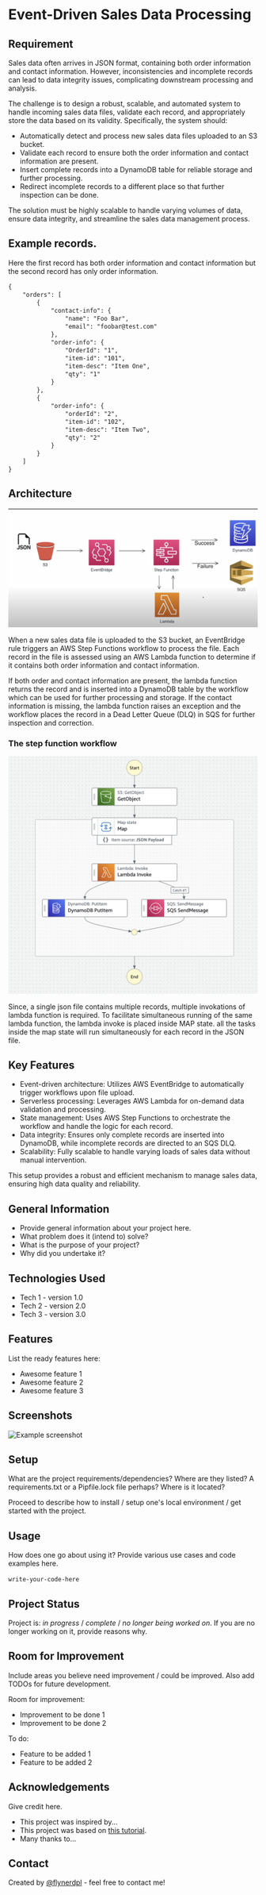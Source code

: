 # Event-Driven Sales Data Processing

## Requirement
Sales data often arrives in JSON format, containing both order information and contact information. However, inconsistencies and incomplete records can lead to data integrity issues, complicating downstream processing and analysis.

The challenge is to design a robust, scalable, and automated system to handle incoming sales data files, validate each record, and appropriately store the data based on its validity. Specifically, the system should:

- Automatically detect and process new sales data files uploaded to an S3 bucket.
- Validate each record to ensure both the order information and contact information are present.
- Insert complete records into a DynamoDB table for reliable storage and further processing.
- Redirect incomplete records to a different place so that further inspection can be done.

The solution must be highly scalable to handle varying volumes of data, ensure data integrity, and streamline the sales data management process.

## Example records.

Here the first record has both order information and contact information but the second record has only order information.
```
{
    "orders": [
        {
            "contact-info": {
                "name": "Foo Bar",
                "email": "foobar@test.com"
            },
            "order-info": {
                "OrderId": "1",
                "item-id": "101",
                "item-desc": "Item One",
                "qty": "1"
            }
        },
        {
            "order-info": {
                "orderId": "2",
                "item-id": "102",
                "item-desc": "Item Two",
                "qty": "2"
            }
        }
    ]
}
```

## Architecture
![architecture pic](project_architecture.png)

When a new sales data file is uploaded to the S3 bucket, an EventBridge rule triggers an AWS Step Functions workflow to process the file. Each record in the file is assessed using an AWS Lambda function to determine if it contains both order information and contact information.

If both order and contact information are present, the lambda function returns the record and is inserted into a DynamoDB table
by the workflow which can be used for further processing and storage.
If the contact information is missing, the lambda function raises an exception and the workflow places the record in a Dead Letter Queue (DLQ) in SQS for further inspection and correction.

### The step function workflow
![state machine](step-function.png)

Since, a single json file contains multiple records, multiple invokations of lambda function is required. To facilitate simultaneous running of the same lambda function, the lambda invoke is placed inside MAP state. all the tasks inside the map state will run simultaneously for each record in the JSON file. 

## Key Features

- Event-driven architecture: Utilizes AWS EventBridge to automatically trigger workflows upon file upload.
- Serverless processing: Leverages AWS Lambda for on-demand data validation and processing.
- State management: Uses AWS Step Functions to orchestrate the workflow and handle the logic for each record.
- Data integrity: Ensures only complete records are inserted into DynamoDB, while incomplete records are directed to an SQS DLQ.
- Scalability: Fully scalable to handle varying loads of sales data without manual intervention.

This setup provides a robust and efficient mechanism to manage sales data, ensuring high data quality and reliability.




## General Information
- Provide general information about your project here.
- What problem does it (intend to) solve?
- What is the purpose of your project?
- Why did you undertake it?
<!-- You don't have to answer all the questions - just the ones relevant to your project. -->


## Technologies Used
- Tech 1 - version 1.0
- Tech 2 - version 2.0
- Tech 3 - version 3.0


## Features
List the ready features here:
- Awesome feature 1
- Awesome feature 2
- Awesome feature 3


## Screenshots
![Example screenshot](./img/screenshot.png)
<!-- If you have screenshots you'd like to share, include them here. -->


## Setup
What are the project requirements/dependencies? Where are they listed? A requirements.txt or a Pipfile.lock file perhaps? Where is it located?

Proceed to describe how to install / setup one's local environment / get started with the project.


## Usage
How does one go about using it?
Provide various use cases and code examples here.

`write-your-code-here`


## Project Status
Project is: _in progress_ / _complete_ / _no longer being worked on_. If you are no longer working on it, provide reasons why.


## Room for Improvement
Include areas you believe need improvement / could be improved. Also add TODOs for future development.

Room for improvement:
- Improvement to be done 1
- Improvement to be done 2

To do:
- Feature to be added 1
- Feature to be added 2


## Acknowledgements
Give credit here.
- This project was inspired by...
- This project was based on [this tutorial](https://www.example.com).
- Many thanks to...


## Contact
Created by [@flynerdpl](https://www.flynerd.pl/) - feel free to contact me!


<!-- Optional -->
<!-- ## License -->
<!-- This project is open source and available under the [... License](). -->

<!-- You don't have to include all sections - just the one's relevant to your project -->

